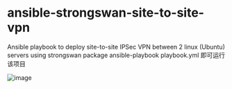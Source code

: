 # ansible-strongswan-site-to-site-vpn
Ansible playbook to deploy site-to-site IPSec VPN between 2 linux (Ubuntu) servers using strongswan package
ansible-playbook playbook.yml 即可运行该项目

![image](https://user-images.githubusercontent.com/72862222/187066293-78d943d6-a578-45ec-bbc3-73a5a9888b95.png)

